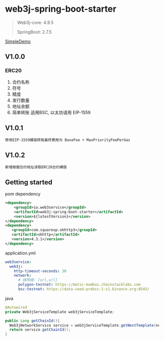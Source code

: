 # web3j-spring-boot-starter

>Web3j-core: 4.9.5
>
>SpringBoot: 2.7.5



[SimpleDemo](https://github.com/x-saofen/web3j-spring-boot-starter/tree/master/src/test/java/io/web3service/web3j/demo/Web3jNetworkServiceSimpleDemo.java)



## V1.0.0

### ERC20
1. 合约名称 
2. 符号
3. 精度
4. 发行数量
5. 地址余额
6. 简单转账 适用BSC,  以太坊请用 EIP-1559 

## V1.0.1
  ```
  修改EIP-1559模版转账最终费用为 BaseFee + MaxPriorityFeePerGas
  ```

## V1.0.2
 ```
 新增根据合约地址读取ERC20合约模版
 ```


## Getting started

pom dependency

```xml
<dependency>
    <groupId>io.web3service</groupId>
    <artifactId>web3j-spring-boot-starter</artifactId>
    <version>${latestVersion}</version>
</dependency>
<dependency>
   <groupId>com.squareup.okhttp3</groupId>
   <artifactId>okhttp</artifactId>
   <version>4.3.1</version>
</dependency>
```
application.yml

```yaml
web3service:
  web3j:
    http-timeout-seconds: 30
    network:
      # 链网络: [url,url]
      polygon-testnet: https://matic-mumbai.chainstacklabs.com
      bsc-testnet: https://data-seed-prebsc-1-s1.binance.org:8545/
```

java

```java
@Autowired
private Web3jServiceTemplate web3jServiceTemplate;

public Long getChainId(){
  Web3jNetworkService service = web3jServiceTemplate.getNextTemplate(network);
  return service.getChainId();
}

```


